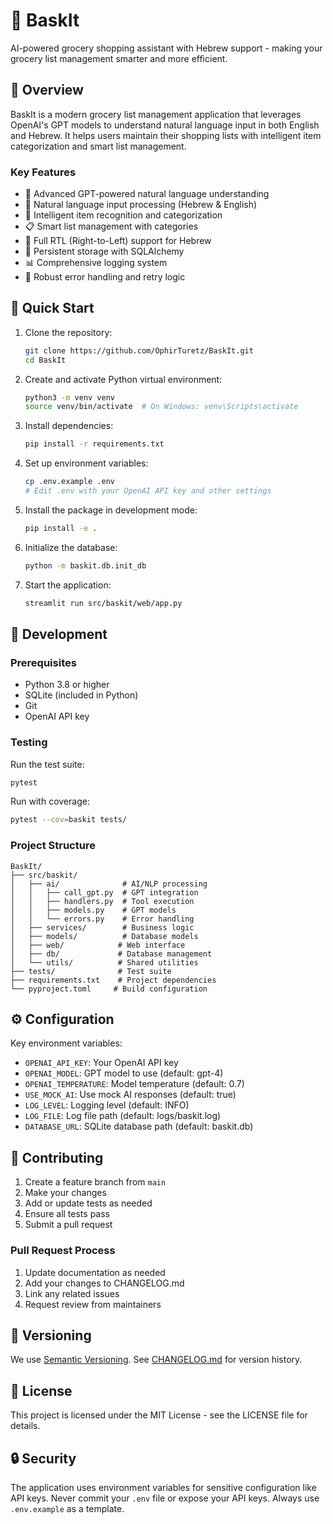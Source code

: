 # 🛒 BaskIt

AI-powered grocery shopping assistant with Hebrew support - making your grocery list management smarter and more efficient.

## 🌟 Overview

BaskIt is a modern grocery list management application that leverages OpenAI's GPT models to understand natural language input in both English and Hebrew. It helps users maintain their shopping lists with intelligent item categorization and smart list management.

### Key Features

- 🤖 Advanced GPT-powered natural language understanding
- 📝 Natural language input processing (Hebrew & English)
- 🧠 Intelligent item recognition and categorization
- 📋 Smart list management with categories
- 🔄 Full RTL (Right-to-Left) support for Hebrew
- 💾 Persistent storage with SQLAlchemy
- 📊 Comprehensive logging system
- 🔁 Robust error handling and retry logic

## 🚀 Quick Start

1. Clone the repository:
   ```bash
   git clone https://github.com/OphirTuretz/BaskIt.git
   cd BaskIt
   ```

2. Create and activate Python virtual environment:
   ```bash
   python3 -m venv venv
   source venv/bin/activate  # On Windows: venv\Scripts\activate
   ```

3. Install dependencies:
   ```bash
   pip install -r requirements.txt
   ```

4. Set up environment variables:
   ```bash
   cp .env.example .env
   # Edit .env with your OpenAI API key and other settings
   ```

5. Install the package in development mode:
   ```bash
   pip install -e .
   ```

6. Initialize the database:
   ```bash
   python -m baskit.db.init_db
   ```

7. Start the application:
   ```bash
   streamlit run src/baskit/web/app.py
   ```

## 🧪 Development

### Prerequisites

- Python 3.8 or higher
- SQLite (included in Python)
- Git
- OpenAI API key

### Testing

Run the test suite:
```bash
pytest
```

Run with coverage:
```bash
pytest --cov=baskit tests/
```

### Project Structure

```
BaskIt/
├── src/baskit/
│   ├── ai/              # AI/NLP processing
│   │   ├── call_gpt.py  # GPT integration
│   │   ├── handlers.py  # Tool execution
│   │   ├── models.py    # GPT models
│   │   └── errors.py    # Error handling
│   ├── services/        # Business logic
│   ├── models/          # Database models
│   ├── web/            # Web interface
│   ├── db/             # Database management
│   └── utils/          # Shared utilities
├── tests/              # Test suite
├── requirements.txt    # Project dependencies
└── pyproject.toml     # Build configuration
```

## ⚙️ Configuration

Key environment variables:
- `OPENAI_API_KEY`: Your OpenAI API key
- `OPENAI_MODEL`: GPT model to use (default: gpt-4)
- `OPENAI_TEMPERATURE`: Model temperature (default: 0.7)
- `USE_MOCK_AI`: Use mock AI responses (default: true)
- `LOG_LEVEL`: Logging level (default: INFO)
- `LOG_FILE`: Log file path (default: logs/baskit.log)
- `DATABASE_URL`: SQLite database path (default: baskit.db)

## 🤝 Contributing

1. Create a feature branch from `main`
2. Make your changes
3. Add or update tests as needed
4. Ensure all tests pass
5. Submit a pull request

### Pull Request Process

1. Update documentation as needed
2. Add your changes to CHANGELOG.md
3. Link any related issues
4. Request review from maintainers

## 📝 Versioning

We use [Semantic Versioning](https://semver.org/). See [CHANGELOG.md](CHANGELOG.md) for version history.

## 📜 License

This project is licensed under the MIT License - see the LICENSE file for details.

## 🔒 Security

The application uses environment variables for sensitive configuration like API keys. Never commit your `.env` file or expose your API keys. Always use `.env.example` as a template.